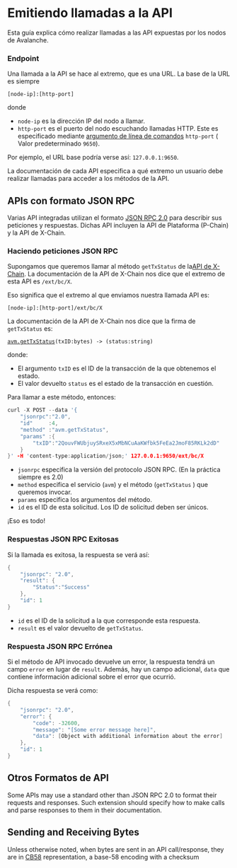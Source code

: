# Emitiendo llamadas a la API

Esta guía explica cómo realizar llamadas a las API expuestas por los nodos de Avalanche.

### Endpoint <a id="endpoint"></a>

Una llamada a la API se hace al extremo, que es una URL. La base de la URL es siempre

`[node-ip]:[http-port]`

donde

* `node-ip` es la dirección IP del nodo a llamar.
* `http-port` es el puerto del nodo escuchando llamadas HTTP. Este es especificado mediante [argumento de línea de comandos](../references/command-line-interface.md#http-server) `http-port` \( Valor predeterminado `9650`\).

Por ejemplo, el URL base podría verse así: `127.0.0.1:9650`.

La documentación de cada API especifica a qué extremo un usuario debe realizar llamadas para acceder a los métodos de la API.

## APIs con formato JSON RPC

Varias API integradas utilizan el formato [JSON RPC 2.0](https://www.jsonrpc.org/specification) para describir sus peticiones y respuestas. Dichas API incluyen la API de Plataforma (P-Chain) y la API de X-Chain.

### Haciendo peticiones JSON RPC

Supongamos que queremos llamar al método `getTxStatus` de la[API de X-Chain](exchange-chain-x-chain-api.md).  La documentación de la API de X-Chain nos dice que el extremo de esta API es `/ext/bc/X`.

Eso significa que el extremo al que enviamos nuestra llamada API es:

`[node-ip]:[http-port]/ext/bc/X`

La documentación de la API de X-Chain nos dice que la firma de `getTxStatus` es:

[`avm.getTxStatus`](exchange-chain-x-chain-api.md#avm-gettxstatus)`(txID:bytes) -> (status:string)`

donde:

* El argumento `txID` es el ID de la transacción de la que obtenemos el estado.
* El valor devuelto  `status` es el estado de la transacción en cuestión.

Para llamar a este método, entonces:

```cpp
curl -X POST --data '{
    "jsonrpc":"2.0",
    "id"     :4,
    "method" :"avm.getTxStatus",
    "params" :{
        "txID":"2QouvFWUbjuySRxeX5xMbNCuAaKWfbk5FeEa2JmoF85RKLk2dD"
    }
}' -H 'content-type:application/json;' 127.0.0.1:9650/ext/bc/X
```

* `jsonrpc` especifica la versión del protocolo JSON RPC. \(En la práctica siempre es 2.0\)
* `method` especifica el servicio \(`avm`\) y el método \(`getTxStatus` \) que queremos invocar.
* `params` especifica los argumentos del método.
* `id` es el ID de esta solicitud. Los ID de solicitud deben ser únicos.

¡Eso es todo!

### Respuestas JSON RPC Exitosas 

Si la llamada es exitosa, la respuesta se verá así:

```cpp
{
    "jsonrpc": "2.0",
    "result": {
        "Status":"Success"
    },
    "id": 1
}
```

* `id` es el ID de la solicitud a la que corresponde esta respuesta.
* `result` es el valor devuelto de `getTxStatus`.

### Respuesta JSON RPC Errónea

Si el método de API invocado devuelve un error, la respuesta tendrá un campo `error`  en lugar de `result`. Además, hay un campo adicional, `data` que contiene información adicional sobre el error que ocurrió.

Dicha respuesta se verá como:

```cpp
{
    "jsonrpc": "2.0",
    "error": {
        "code": -32600,
        "message": "[Some error message here]",
        "data": [Object with additional information about the error]
    },
    "id": 1
}
```

## Otros Formatos de API

Some APIs may use a standard other than JSON RPC 2.0 to format their requests and responses. Such extension should specify how to make calls and parse responses to them in their documentation.

## Sending and Receiving Bytes

Unless otherwise noted, when bytes are sent in an API call/response, they are in [CB58](https://support.avalabs.org/en/articles/4587395-what-is-cb58) representation, a base-58 encoding with a checksum

<!--stackedit_data:
eyJoaXN0b3J5IjpbLTE0NzE3MTcxNTNdfQ==
-->
